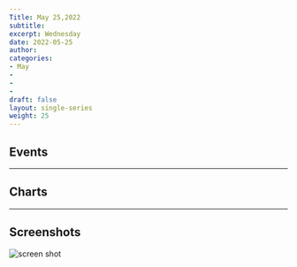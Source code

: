 ```yaml
---
Title: May 25,2022
subtitle: 
excerpt: Wednesday
date: 2022-05-25
author:
categories:
- May
-
-
-
draft: false
layout: single-series
weight: 25
---
```



## Events



---



## Charts
---



## Screenshots



![screen shot](20220525_000xxx.png)

